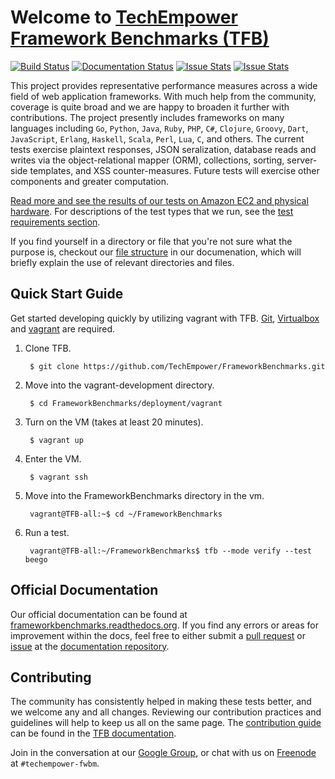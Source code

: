 # Welcome to [TechEmpower Framework Benchmarks (TFB)](http://www.techempower.com/benchmarks/) 
[![Build Status](https://travis-ci.org/TechEmpower/FrameworkBenchmarks.svg?branch=master)](https://travis-ci.org/TechEmpower/FrameworkBenchmarks) 
[![Documentation Status](https://readthedocs.org/projects/frameworkbenchmarks/badge/?version=latest)](https://readthedocs.org/projects/frameworkbenchmarks/?badge=latest)
[![Issue Stats](http://www.issuestats.com/github/TechEmpower/FrameworkBenchmarks/badge/issue?style=flat)](http://www.issuestats.com/github/TechEmpower/FrameworkBenchmarks)
[![Issue Stats](http://www.issuestats.com/github/TechEmpower/FrameworkBenchmarks/badge/pr?style=flat)](http://www.issuestats.com/github/TechEmpower/FrameworkBenchmarks)

This project provides representative performance measures across a wide field of web application frameworks. With much help from the community, coverage is quite broad and we are happy to broaden it further with contributions. The project presently includes frameworks on many languages including `Go`, `Python`, `Java`, `Ruby`, `PHP`, `C#`, `Clojure`, `Groovy`, `Dart`, `JavaScript`, `Erlang`, `Haskell`, `Scala`, `Perl`, `Lua`, `C`, and others.  The current tests exercise plaintext responses, JSON seralization, database reads and writes via the object-relational mapper (ORM), collections, sorting, server-side templates, and XSS counter-measures. Future tests will exercise other components and greater computation.

[Read more and see the results of our tests on Amazon EC2 and physical hardware](http://www.techempower.com/benchmarks/). 
For descriptions of the test types that we run, see the 
[test requirements section](http://frameworkbenchmarks.readthedocs.org/en/latest/Project-Information/Framework-Tests/).

If you find yourself in a directory or file that you're not sure what the purpose is, checkout our [file structure](http://frameworkbenchmarks.readthedocs.org/en/latest/Codebase/#file-structure) in our documenation, which will briefly explain the use of relevant directories and files.

## Quick Start Guide

Get started developing quickly by utilizing vagrant with TFB. [Git](http://git-scm.com), 
[Virtualbox](https://www.virtualbox.org/) and [vagrant](https://www.vagrantup.com/) are 
required.

1. Clone TFB.

        $ git clone https://github.com/TechEmpower/FrameworkBenchmarks.git

2. Move into the vagrant-development directory.

        $ cd FrameworkBenchmarks/deployment/vagrant

3. Turn on the VM (takes at least 20 minutes).

        $ vagrant up

4. Enter the VM.

        $ vagrant ssh

5. Move into the FrameworkBenchmarks directory in the vm.

        vagrant@TFB-all:~$ cd ~/FrameworkBenchmarks
        
6. Run a test.

        vagrant@TFB-all:~/FrameworkBenchmarks$ tfb --mode verify --test beego


## Official Documentation

Our official documentation can be found at 
[frameworkbenchmarks.readthedocs.org](http://frameworkbenchmarks.readthedocs.org/). 
If you find any errors or areas for improvement within the docs, feel free to either submit a [pull request](https://github.com/TechEmpower/TFB-Documentation/pulls) or [issue](https://github.com/TechEmpower/TFB-Documentation/issues) at the [documentation repository](https://github.com/TechEmpower/TFB-Documentation).

## Contributing

The community has consistently helped in making these tests better, and we welcome any and all changes. Reviewing our contribution practices and guidelines will help to keep us all on the same page. The [contribution guide](http://frameworkbenchmarks.readthedocs.org/en/latest/Development/Contributing-Guide/) can be found in the [TFB documentation](http://frameworkbenchmarks.readthedocs.org/).

Join in the conversation at our [Google Group](https://groups.google.com/forum/?fromgroups=#!forum/framework-benchmarks), or chat with us on [Freenode](https://webchat.freenode.net/) at `#techempower-fwbm`. 
